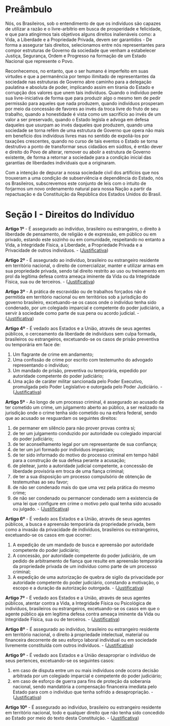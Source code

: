 # Preâmbulo

Nós, os Brasileiros, sob o entendimento de que os indivíduos são capazes de utilizar a razão e o livre-arbítrio em busca de prosperidade e felicidade, e que para atingirmos tais objetivos alguns direitos inalienáveis como: a Vida, a Liberdade e a Propriedade Privada, devem ser garantidos - De forma a assegurar tais direitos, selecionamos entre nós representantes para compor estruturas de Governo da sociedade que venham a estabelecer Justiça, Segurança, Ordem e Progresso na formação de um Estado Nacional que represente o Povo.

Reconhecemos, no entanto, que o ser humano é imperfeito em suas virtudes e que a permanência por tempo ilimitado de representantes da sociedade nas estruturas de Governo abre caminho para a delegação paulatina e absoluta de poder, implicando assim em tirania do Estado e corrupção dos valores que unem tais indivíduos. Quando o indivíduo perde sua livre-iniciativa de forma que para produzir algo o mesmo tem de pedir permissão para aqueles que nada produzem, quando indivíduos prosperam por meio da concessão de favores ao invés da troca livre do fruto de seu trabalho, quando a honestidade é vista como um sacrifício ao invés de um valor a ser preservado, quando o Estado legisla e advoga em defesa daqueles que usurpam ao invés daqueles que produzem, quando uma sociedade se torna refém de uma estrutura de Governo que opera não mais em benefício dos indivídous livres mas no sentido de expoliá-los por taxações crescentes, quando no curso de tais eventos o Estado se torna destrutivo a ponto de transformar seus cidadãos em súditos, é então dever e direito do Povo de alterar, remover ou abolir a estrutura de Governo existente, de forma a retornar a sociedade para a condição inicial das garantias de liberdades individuais que a originaram.

Com a intenção de depurar a nossa sociedade civil dos artifícios que nos trouxeram a uma condição de subserviência e dependência do Estado, nós os Brasileiros, subscrevemos este conjunto de leis com o intuito de forjarmos um novo ordenamento natural para nossa Nação a partir da repactuação e da Constituição da República dos Estados Unidos do Brasil.

# Seção I - Direitos do Indivíduo

**Artigo 1º** - É assegurado ao indivíduo, brasileiro ou estrangeiro, o direito à liberdade de pensamento, de religião e de expressão, em público ou em privado, estando este sozinho ou em comunidade, respeitando no entanto a Vida, a Integridade Física, a Liberdade, a Propriedade Privada e a Privacidade de outros indivíduos. - ([Justificativa](justificativa/Artigo1.md))

**Artigo 2º** - É assegurado ao indivíduo, brasileiro ou estrangeiro residente em território nacional, o direito de comercializar, manter e utilizar armas em sua propriedade privada, sendo tal direito restrito ao uso ou treinamento em prol da legítima defesa contra ameaça iminente da Vida ou da Integridade Física, sua ou de terceiros. - ([Justificativa](justificativa/Artigo2.md))

**Artigo 3º** - A prática de escravidão ou de trabalhos forçados não é permitida em território nacional ou em territórios sob a jurisdição do governo brasileiro, excetuando-se os casos onde o indivíduo tenha sido condenado, por um colegiado imparcial e competente do poder judiciário, a servir à sociedade como parte de sua pena ou acordo judicial. - ([Justificativa](justificativa/Artigo3.md))

**Artigo 4º** - É vedado aos Estados e a União, através de seus agentes públicos, o cerceamento da liberdade de indivíduos sem culpa formada, brasileiros ou estrangeiros, excetuando-se os casos de prisão preventiva ou temporária em face de:
1. Um flagrante de crime em andamento;
2. Uma confissão de crime por escrito com testemunho do advogado representando o indivíduo;
3. Um mandado de prisão, preventiva ou temporária, expedido por autoridade competente do poder judiciário;
4. Uma ação de caráter militar sancionada pelo Poder Executivo, promulgada pelo Poder Legislativo e outorgada pelo Poder Judiciário. - ([Justificativa](justificativa/Artigo4.md))

**Artigo 5º** - Ao longo de um processo criminal, é assegurado ao acusado de ter cometido um crime, um julgamento aberto ao público, a ser realizado na jurisdição onde o crime tenha sido cometido ou na esfera federal, sendo que ao acusado se resguardam os seguintes direitos:
1. de permaner em silêncio para não prover provas contra sí;
2. de ter um julgamento conduzido por autoridade ou colegiado imparcial do poder judiciário;
3. de ter aconselhamento legal por um representante de sua confiança;
4. de ter um juri formado por indivíduos imparciais;
5. de ter sido informado do motivo do processo criminal em tempo hábil para a construção de sua defesa perante a acusação;
6. de pleitear, junto a autoridade judicial competente, a concessão de liberdade provisória em troca de uma fiança criminal;
7. de ter a sua disposição um processo compulsório de obtenção de testemunhas ao seu favor;
8. de não ser condenado mais do que uma vez pela prática do mesmo crime;
9. de não ser condenado ou permancer condenado sem a existencia de uma lei que configure em crime o motivo pelo qual tenha sido acusado ou julgado. - ([Justificativa](justificativa/Artigo5.md))

**Artigo 6º** - É vedado aos Estados e a União, através de seus agentes públicos, a busca e apreensão temporária da propriedade privada, bem como a invasão da privacidade de indivíduos, brasileiros ou estrangeiros, excetuando-se os casos em que ocorrer:
1. A expedição de um mandado de busca e apreensão por autoridade competente do poder judiciário;
2. A concessão, por autoridade competente do poder judiciário, de um pedido de arbitramento de fiança que resulte em apreensão temporária da propriedade privada de um indivíduo como parte de um processo criminal;
3. A expedição de uma autorização de quebra de sigilo da privacidade por autoridade competente do poder judiciário, constando a motivação, o escopo e a duração da autorização outorgada. - ([Justificativa](justificativa/Artigo6.md))

**Artigo 7º** - É vedado aos Estados e a União, através de seus agentes públicos, atentar contra a Vida, a Integridade Física ou Psicológica de indivíduos, brasileiros ou estrangeiros, excetuando-se os casos em que o agente público aja em legítima defesa contra ameaça iminente da Vida ou Integridade Física, sua ou de terceiros. - ([Justificativa](justificativa/Artigo7.md))

**Artigo 8º** - É assegurado ao indivíduo, brasileiro ou estrangeiro residente em território nacional, o direito à propriedade intelectual, material ou financeira decorrente de seu esforço laboral individual ou em sociedade livremente constituída com outros indivíduos. - ([Justificativa](justificativa/Artigo8.md))

**Artigo 9º** - É vedado aos Estados e a União desapropriar o indivíduo de seus pertences, excetuando-se os seguintes casos:
1. em caso de disputa entre um ou mais indivíduos onde ocorra decisão arbitrada por um colegiado imparcial e competente do poder judiciário;
2. em caso de esforço de guerra para fins de proteção da soberania nacional, sendo mandatória a compensação financeira imediata pelo Estado para com o indivíduo que tenha sofrido a desapropriação. - ([Justificativa](justificativa/Artigo9.md))

**Artigo 10º** - É assegurado ao indivíduo, brasileiro ou estrangeiro residente em território nacional, todo e qualquer direito que não tenha sido concedido ao Estado por meio do texto desta Constituição. - ([Justificativa](justificativa/Artigo10.md))
